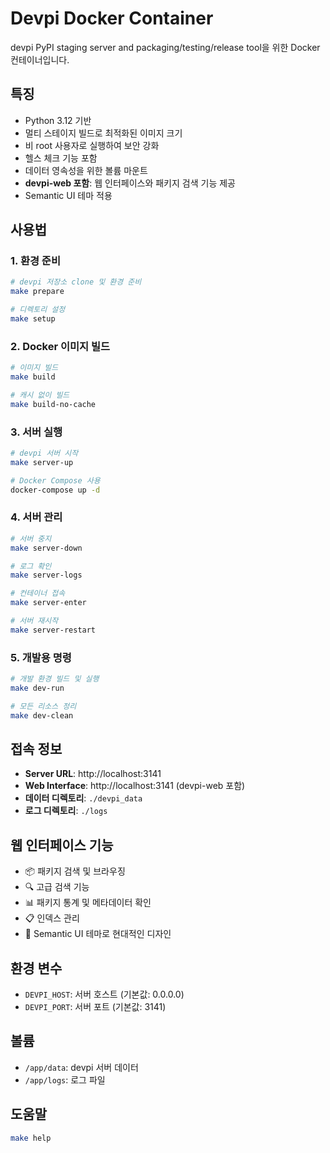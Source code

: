 # Devpi Docker Container

devpi PyPI staging server and packaging/testing/release tool을 위한 Docker 컨테이너입니다.

## 특징

- Python 3.12 기반
- 멀티 스테이지 빌드로 최적화된 이미지 크기
- 비 root 사용자로 실행하여 보안 강화
- 헬스 체크 기능 포함
- 데이터 영속성을 위한 볼륨 마운트
- **devpi-web 포함**: 웹 인터페이스와 패키지 검색 기능 제공
- Semantic UI 테마 적용

## 사용법

### 1. 환경 준비

```bash
# devpi 저장소 clone 및 환경 준비
make prepare

# 디렉토리 설정
make setup
```

### 2. Docker 이미지 빌드

```bash
# 이미지 빌드
make build

# 캐시 없이 빌드
make build-no-cache
```

### 3. 서버 실행

```bash
# devpi 서버 시작
make server-up

# Docker Compose 사용
docker-compose up -d
```

### 4. 서버 관리

```bash
# 서버 중지
make server-down

# 로그 확인
make server-logs

# 컨테이너 접속
make server-enter

# 서버 재시작
make server-restart
```

### 5. 개발용 명령

```bash
# 개발 환경 빌드 및 실행
make dev-run

# 모든 리소스 정리
make dev-clean
```

## 접속 정보

- **Server URL**: http://localhost:3141
- **Web Interface**: http://localhost:3141 (devpi-web 포함)
- **데이터 디렉토리**: `./devpi_data`
- **로그 디렉토리**: `./logs`

## 웹 인터페이스 기능

- 📦 패키지 검색 및 브라우징
- 🔍 고급 검색 기능
- 📊 패키지 통계 및 메타데이터 확인
- 📋 인덱스 관리
- 🎨 Semantic UI 테마로 현대적인 디자인

## 환경 변수

- `DEVPI_HOST`: 서버 호스트 (기본값: 0.0.0.0)
- `DEVPI_PORT`: 서버 포트 (기본값: 3141)

## 볼륨

- `/app/data`: devpi 서버 데이터
- `/app/logs`: 로그 파일

## 도움말

```bash
make help
``` 